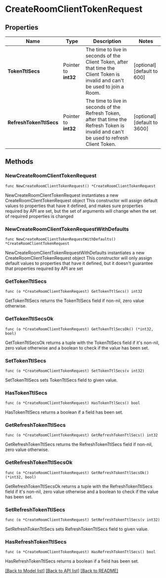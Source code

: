 # CreateRoomClientTokenRequest

## Properties

Name | Type | Description | Notes
------------ | ------------- | ------------- | -------------
**TokenTtlSecs** | Pointer to **int32** | The time to live in seconds of the Client Token, after that time the Client Token is invalid and can&#39;t be used to join a Room. | [optional] [default to 600]
**RefreshTokenTtlSecs** | Pointer to **int32** | The time to live in seconds of the Refresh Token, after that time the Refresh Token is invalid and can&#39;t be used to refresh Client Token. | [optional] [default to 3600]

## Methods

### NewCreateRoomClientTokenRequest

`func NewCreateRoomClientTokenRequest() *CreateRoomClientTokenRequest`

NewCreateRoomClientTokenRequest instantiates a new CreateRoomClientTokenRequest object
This constructor will assign default values to properties that have it defined,
and makes sure properties required by API are set, but the set of arguments
will change when the set of required properties is changed

### NewCreateRoomClientTokenRequestWithDefaults

`func NewCreateRoomClientTokenRequestWithDefaults() *CreateRoomClientTokenRequest`

NewCreateRoomClientTokenRequestWithDefaults instantiates a new CreateRoomClientTokenRequest object
This constructor will only assign default values to properties that have it defined,
but it doesn't guarantee that properties required by API are set

### GetTokenTtlSecs

`func (o *CreateRoomClientTokenRequest) GetTokenTtlSecs() int32`

GetTokenTtlSecs returns the TokenTtlSecs field if non-nil, zero value otherwise.

### GetTokenTtlSecsOk

`func (o *CreateRoomClientTokenRequest) GetTokenTtlSecsOk() (*int32, bool)`

GetTokenTtlSecsOk returns a tuple with the TokenTtlSecs field if it's non-nil, zero value otherwise
and a boolean to check if the value has been set.

### SetTokenTtlSecs

`func (o *CreateRoomClientTokenRequest) SetTokenTtlSecs(v int32)`

SetTokenTtlSecs sets TokenTtlSecs field to given value.

### HasTokenTtlSecs

`func (o *CreateRoomClientTokenRequest) HasTokenTtlSecs() bool`

HasTokenTtlSecs returns a boolean if a field has been set.

### GetRefreshTokenTtlSecs

`func (o *CreateRoomClientTokenRequest) GetRefreshTokenTtlSecs() int32`

GetRefreshTokenTtlSecs returns the RefreshTokenTtlSecs field if non-nil, zero value otherwise.

### GetRefreshTokenTtlSecsOk

`func (o *CreateRoomClientTokenRequest) GetRefreshTokenTtlSecsOk() (*int32, bool)`

GetRefreshTokenTtlSecsOk returns a tuple with the RefreshTokenTtlSecs field if it's non-nil, zero value otherwise
and a boolean to check if the value has been set.

### SetRefreshTokenTtlSecs

`func (o *CreateRoomClientTokenRequest) SetRefreshTokenTtlSecs(v int32)`

SetRefreshTokenTtlSecs sets RefreshTokenTtlSecs field to given value.

### HasRefreshTokenTtlSecs

`func (o *CreateRoomClientTokenRequest) HasRefreshTokenTtlSecs() bool`

HasRefreshTokenTtlSecs returns a boolean if a field has been set.


[[Back to Model list]](../README.md#documentation-for-models) [[Back to API list]](../README.md#documentation-for-api-endpoints) [[Back to README]](../README.md)


